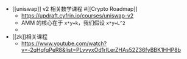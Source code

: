 - [[uniswap]] v2 相关数学课程 #[[Crypto Roadmap]]
	- https://updraft.cyfrin.io/courses/uniswap-v2
	- AMM 的核心在于 `x*y=k`，我们假设 `x*y=L^2`
	-
- [[zk]]相关课程
	- https://www.youtube.com/watch?v=-2qHqfqPeR8&list=PLvvyxOd1rILerZHAs52Z36fyBBK1HHP8b